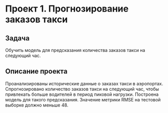 # Проект 1. Прогнозирование заказов такси

## Задача
Обучить модель для предсказания количества заказов такси на следующий час.

## Описание проекта
Проанализированы исторические данные о заказах такси в аэропортах.  
Спрогнозировано количество заказов такси на следующий час, чтобы привлекать больше водителей в период пиковой нагрузки. 
Построена модель для такого предсказания.
Значение метрики RMSE на тестовой выборке должно меньше 48.